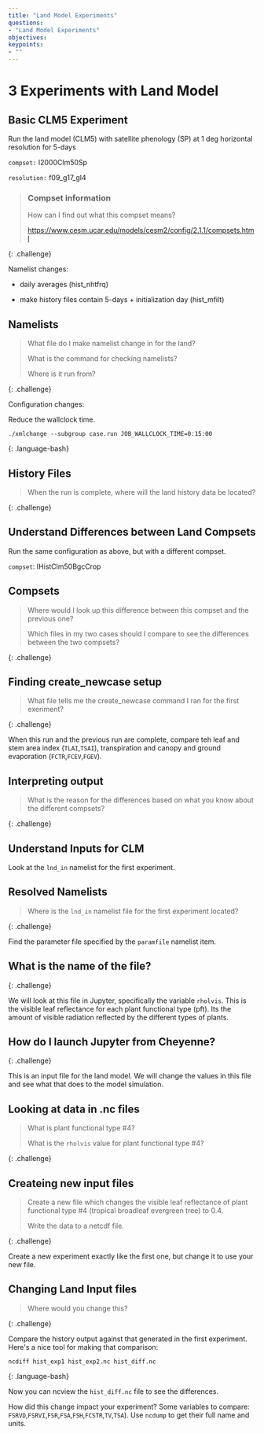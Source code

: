 ```yaml
---
title: "Land Model Experiments"
questions:
- "Land Model Experiments"
objectives:
keypoints:
- ""
---
```


# 3 Experiments with Land Model

## Basic CLM5 Experiment

Run the land model (CLM5) with satellite phenology (SP) at 1 deg horizontal resolution for 5-days

`compset:` I2000Clm50Sp

`resolution:` f09_g17_gl4

> ### Compset information
>
> How can I find out what this compset means?
>
> https://www.cesm.ucar.edu/models/cesm2/config/2.1.1/compsets.html
>
>
{: .challenge}


Namelist changes:

* daily averages (hist_nhtfrq)

* make history files contain 5-days + initialization day (hist_mfilt)

## Namelists
> 
> What file do I make namelist change in for the land?
>
> What is the command for checking namelists?
>
> Where is it run from?
>
{: .challenge}

Configuration changes:

Reduce the wallclock time.

~~~
./xmlchange --subgroup case.run JOB_WALLCLOCK_TIME=0:15:00
~~~
{: .language-bash}

## History Files
>
> When the run is complete, where will the land history data be located?
>
>
{: .challenge}


## Understand Differences between Land Compsets

Run the same configuration as above, but with a different compset.

`compset`: IHistClm50BgcCrop

## Compsets
>
> Where would I look up this difference between this compset and the previous one?
>
>
> Which files in my two cases should I compare to see
> the differences between the two compsets?
>
>
{: .challenge}

## Finding create_newcase setup
>
>  What file tells me the create_newcase command I ran for the first exeriment?
>
>
{: .challenge}

When this run and the previous run are complete, compare teh leaf and stem area index (`TLAI`,`TSAI`), transpiration and canopy and ground evaporation (`FCTR`,`FCEV`,`FGEV`). 

## Interpreting output
>
> What is the reason for the differences based on what you know about the different compsets?
>
>
{: .challenge}

## Understand Inputs for CLM

Look at the `lnd_in` namelist for the first experiment. 

## Resolved Namelists
>
> Where is the `lnd_in` namelist file for the first experiment located?
> 
>
{: .challenge}

Find the parameter file specified by the `paramfile` namelist item.

## What is the name of the file?
>
>
>
{: .challenge}

We will look at this file in Jupyter, specifically the variable `rholvis`.  This is the visible leaf reflectance for each plant functional type (pft).  Its the amount of visible radiation reflected by the different types of plants.  

## How do I launch Jupyter from Cheyenne?
>
>
>
> 
{: .challenge}

This is an input file for the land model. We will change the values in this file and see what that does to the model simulation.

## Looking at data in .nc files
>
> What is plant functional type #4?
>
> What is the `rholvis` value for plant functional type #4?
>
{: .challenge}


## Createing new input files
>
> Create a new file which changes the visible leaf reflectance of plant functional type #4 (tropical broadleaf evergreen tree) to 0.4.  
>
> Write the data to a netcdf file.
>
{: .challenge}

Create a new experiment exactly like the first one, but change it to use your new file.

## Changing Land Input files
>
> Where would you change this?
>
{: .challenge}

Compare the history output against that generated in the first experiment.  Here's a nice tool for making that comparison:

~~~
ncdiff hist_exp1 hist_exp2.nc hist_diff.nc
~~~
{: .language-bash}

Now you can ncview the `hist_diff.nc` file to see the differences.

How did this change impact your experiment? 
Some variables to compare: `FSRVD`,`FSRVI`,`FSR`,`FSA`,`FSH`,`FCSTR`,`TV`,`TSA`).  Use `ncdump` to get their full name and units.

